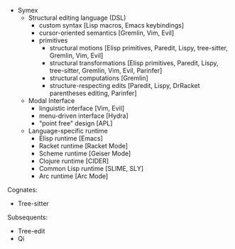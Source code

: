 * Symex
	* Structural editing language (DSL)
		* custom syntax [Lisp macros, Emacs keybindings]
		* cursor-oriented semantics [Gremlin, Vim, Evil]
		* primitives
			* structural motions [Elisp primitives, Paredit, Lispy, tree-sitter, Gremlin, Vim, Evil]
			* structural transformations [Elisp primitives, Paredit, Lispy, tree-sitter, Gremlin, Vim, Evil, Parinfer]
			* structural computations [Gremlin]
			* structure-respecting edits [Paredit, Lispy, DrRacket parentheses editing, Parinfer]
	* Modal Interface
		* linguistic interface [Vim, Evil]
		* menu-driven interface [Hydra]
		* "point free" design [APL]
	* Language-specific runtime
		* Elisp runtime [Emacs]
		* Racket runtime [Racket Mode]
		* Scheme runtime [Geiser Mode]
		* Clojure runtime [CIDER]
		* Common Lisp runtime [SLIME, SLY]
		* Arc runtime [Arc Mode]

Cognates:
* Tree-sitter

Subsequents:
* Tree-edit
* Qi
